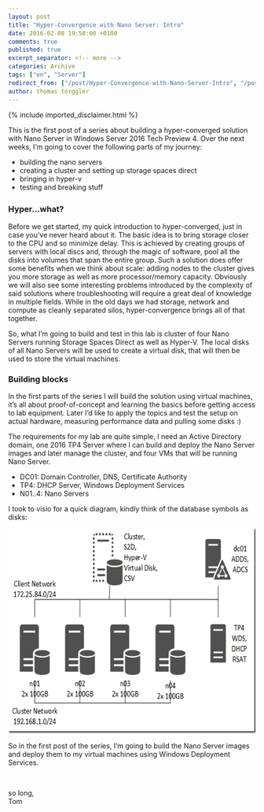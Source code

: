 ```yaml
---
layout: post
title: "Hyper-Convergence with Nano Server: Intro"
date: 2016-02-08 19:50:00 +0100
comments: true
published: true
excerpt_separator: <!-- more -->
categories: Archive
tags: ["en", "Server"]
redirect_from: ["/post/Hyper-Convergence-with-Nano-Server-Intro", "/post/hyper-convergence-with-nano-server-intro"]
author: thomas torggler
---
```

<!-- more -->
{% include imported_disclaimer.html %}
<p>This is the first post of a series about building a hyper-converged solution with Nano Server in Windows Server 2016 Tech Preview 4. Over the next weeks, I’m going to cover the following parts of my journey:  <ul> <li>building the nano servers  <li>creating a cluster and setting up storage spaces direct  <li>bringing in hyper-v  <li>testing and breaking stuff<sub></sub></li></ul> <h3></h3> <h3></h3> <h3>Hyper…what?</h3> <p>Before we get started, my quick introduction to hyper-converged, just in case you’ve never heard about it. The basic idea is to bring storage closer to the CPU and so minimize delay. This is achieved by creating groups of servers with local discs and, through the magic of software, pool all the disks into volumes that span the entire group. Such a solution does offer some benefits when we think about scale: adding nodes to the cluster gives you more storage as well as more processor/memory capacity. Obviously we will also see some interesting problems introduced by the complexity of said solutions where troubleshooting will require a great deal of knowledge in multiple fields. While in the old days we had storage, network and compute as cleanly separated silos, hyper-convergence brings all of that together.  <p>So, what I’m going to build and test in this lab is cluster of four Nano Servers running Storage Spaces Direct as well as Hyper-V. The local disks of all Nano Servers will be used to create a virtual disk, that will then be used to store the virtual machines.  <h3></h3> <h3>Building blocks</h3> <p>In the first parts of the series I will build the solution using virtual machines, it’s all about proof-of-concept and learning the basics before getting access to lab equipment. Later I’d like to apply the topics and test the setup on actual hardware, measuring performance data and pulling some disks :) </p> <p>The requirements for my lab are quite simple, I need an Active Directory domain, one 2016 TP4 Server where I can build and deploy the Nano Server images and later manage the cluster, and four VMs that will be running Nano Server.</p> <ul> <li>DC01: Domain Controller, DNS, Certificate Authority  <li>TP4: DHCP Server, Windows Deployment Services  <li>N01..4: Nano Servers</li></ul> <p>I took to visio for a quick diagram, kindly think of the database symbols as disks:</p> <p><a href="/assets/image_689.png"><img width="644" height="417" title="image" style="border-width: 0px; padding-top: 0px; padding-right: 0px; padding-left: 0px; display: inline; background-image: none;" alt="image" src="/assets/image_thumb_687.png" border="0"></a></p> <p>So in the first post of the series, I’m going to build the Nano Server images and deploy them to my virtual machines using Windows Deployment Services.</p> <p>&nbsp;</p> <p>so long,<br>Tom</p>
